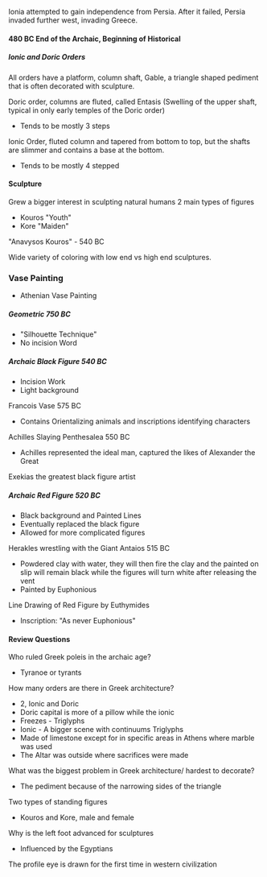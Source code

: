 Ionia attempted to gain independence from Persia. After it failed, Persia invaded further west, invading Greece.

#### 480 BC End of the Archaic, Beginning of Historical
##### Ionic and Doric Orders
All orders have a platform, column shaft, 
Gable, a triangle shaped pediment that is often decorated with sculpture.

Doric order, columns are fluted, called Entasis (Swelling of the upper shaft, typical in only early temples of the Doric order)
- Tends to be mostly 3 steps

Ionic Order, fluted column and tapered from bottom to top, but the shafts are slimmer and contains a base at the bottom.
- Tends to be mostly 4 stepped

#### Sculpture
Grew a bigger interest in sculpting natural humans
2 main types of figures
- Kouros "Youth"
- Kore "Maiden"

"Anavysos Kouros" - 540 BC

Wide variety of coloring with low end vs high end sculptures.

### Vase Painting
- Athenian Vase Painting
##### Geometric 750 BC
- "Silhouette Technique"
- No incision Word
##### Archaic Black Figure 540 BC
- Incision Work
- Light background

Francois Vase 575 BC
- Contains Orientalizing animals and inscriptions identifying characters

Achilles Slaying Penthesalea 550 BC
- Achilles represented the ideal man, captured the likes of Alexander the Great

Exekias the greatest black figure artist
##### Archaic Red Figure 520 BC
- Black background and Painted Lines
- Eventually replaced the black figure
- Allowed for more complicated figures

Herakles wrestling with the Giant Antaios 515 BC
- Powdered clay with water, they will then fire the clay and the painted on slip will remain black while the figures will turn white after releasing the vent
- Painted by Euphonious

Line Drawing of Red Figure by Euthymides
- Inscription: "As never Euphonious"

#### Review Questions
Who ruled Greek poleis in the archaic age?
- Tyranoe or tyrants

How many orders are there in Greek architecture?
- 2, Ionic and Doric
- Doric capital is more of a pillow while the ionic 
- Freezes - Triglyphs
- Ionic - A bigger scene with continuums Triglyphs
- Made of limestone except for in specific areas in Athens where marble was used
- The Altar was outside where sacrifices were made

What was the biggest problem in Greek architecture/ hardest to decorate?
- The pediment because of the narrowing sides of the triangle

Two types of standing figures
- Kouros and Kore, male and female

Why is the left foot advanced for sculptures
- Influenced by the Egyptians

The profile eye is drawn for the first time in western civilization
